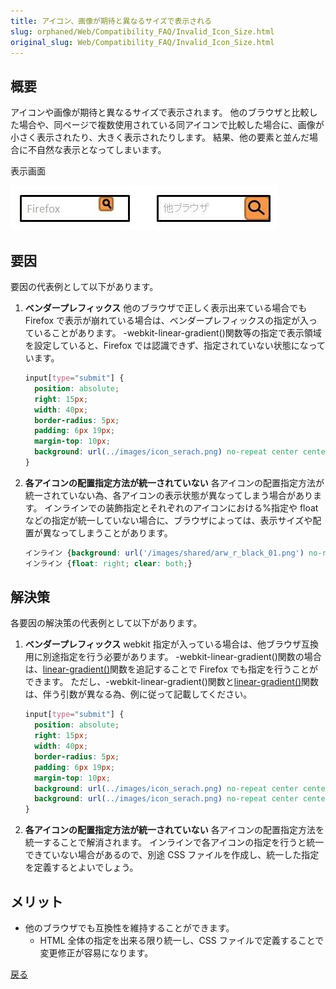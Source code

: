```yaml
---
title: アイコン、画像が期待と異なるサイズで表示される
slug: orphaned/Web/Compatibility_FAQ/Invalid_Icon_Size.html
original_slug: Web/Compatibility_FAQ/Invalid_Icon_Size.html
---
```


## 概要

アイコンや画像が期待と異なるサイズで表示されます。
他のブラウザと比較した場合や、同ページで複数使用されている同アイコンで比較した場合に、画像が小さく表示されたり、大きく表示されたりします。
結果、他の要素と並んだ場合に不自然な表示となってしまいます。

表示画面

![](0105.jpg)

## 要因

要因の代表例として以下があります。

1. **ベンダープレフィックス**
    他のブラウザで正しく表示出来ている場合でも Firefox で表示が崩れている場合は、ベンダープレフィックスの指定が入っていることがあります。
    \-webkit-linear-gradient()関数等の指定で表示領域を設定していると、Firefox では認識できず、指定されていない状態になっています。

    ```css
    input[type="submit"] {
      position: absolute;
      right: 15px;
      width: 40px;
      border-radius: 5px;
      padding: 6px 19px;
      margin-top: 10px;
      background: url(../images/icon_serach.png) no-repeat center center, -webkit-linear-gradient(top, #ffffff 1%, #e5c21f 2%, #e6a227 90%, #e6a026);
    }
    ```

2. **各アイコンの配置指定方法が統一されていない**
    各アイコンの配置指定方法が統一されていない為、各アイコンの表示状態が異なってしまう場合があります。
    インラインでの装飾指定とそれぞれのアイコンにおける%指定や float などの指定が統一していない場合に、ブラウザによっては、表示サイズや配置が異なってしまうことがあります。

    ```css
    インライン {background: url('/images/shared/arw_r_black_01.png') no-repeat scroll 97.5% 50% #EFEFEF !important;}
    インライン {float: right; clear: both;}
    ```

## 解決策

各要因の解決策の代表例として以下があります。

1. **ベンダープレフィックス**
    webkit 指定が入っている場合は、他ブラウザ互換用に別途指定を行う必要があります。
    \-webkit-linear-gradient()関数の場合は、[linear-gradient()](/ja/docs/Web/CSS/linear-gradient)関数を追記することで Firefox でも指定を行うことができます。
    ただし、-webkit-linear-gradient()関数と[linear-gradient()](/ja/docs/Web/CSS/linear-gradient)関数は、伴う引数が異なる為、例に従って記載してください。

    ```css
    input[type="submit"] {
      position: absolute;
      right: 15px;
      width: 40px;
      border-radius: 5px;
      padding: 6px 19px;
      margin-top: 10px;
      background: url(../images/icon_serach.png) no-repeat center center, -webkit-linear-gradient(top, #ffffff 1%, #e5c21f 2%, #e6a227 90%, #e6a026);
      background: url(../images/icon_serach.png) no-repeat center center, linear-gradient(to top, #ffffff 1%, #e5c21f 2%, #e6a227 90%, #e6a026);
    }
    ```

2. **各アイコンの配置指定方法が統一されていない**
    各アイコンの配置指定方法を統一することで解消されます。
    インラインで各アイコンの指定を行うと統一できていない場合があるので、別途 CSS ファイルを作成し、統一した指定を定義するとよいでしょう。

## メリット

- 他のブラウザでも互換性を維持することができます。
  - HTML 全体の指定を出来る限り統一し、CSS ファイルで定義することで変更修正が容易になります。

[戻る](/ja/docs/Web/Compatibility_FAQ)
